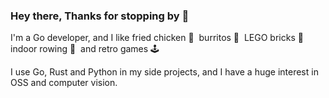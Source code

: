 ### Hey there, Thanks for stopping by 🙏

I'm a Go developer, and I like fried chicken 🍗&nbsp; burritos 🌯&nbsp; LEGO bricks 🧱&nbsp; indoor rowing 🚣&nbsp; and retro games 🕹

I use Go, Rust and Python in my side projects, and I have a huge interest in OSS and computer vision.
